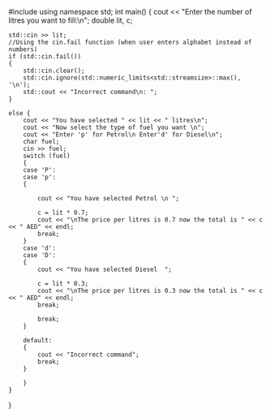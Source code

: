 #include <iostream>
using namespace std;
int main()
{
    cout << "Enter the number of litres you want to fill:\n";
    double lit, c;


    std::cin >> lit;
    //Using the cin.fail function (when user enters alphabet instead of numbers)
    if (std::cin.fail())
    {
        std::cin.clear();
        std::cin.ignore(std::numeric_limits<std::streamsize>::max(), '\n');
        std::cout << "Incorrect command\n: ";
    }

    else {
        cout << "You have selected " << lit << " litres\n";
        cout << "Now select the type of fuel you want \n";
        cout << "Enter 'p' for Petrol\n Enter'd' for Diesel\n";
        char fuel;
        cin >> fuel;
        switch (fuel)
        {
        case 'P':
        case 'p':
        {

            cout << "You have selected Petrol \n ";

            c = lit * 0.7;
            cout << "\nThe price per litres is 0.7 now the total is " << c << " AED" << endl;
            break;
        }
        case 'd':
        case 'D':
        {
            cout << "You have selected Diesel  ";

            c = lit * 0.3;
            cout << "\nThe price per litres is 0.3 now the total is " << c << " AED" << endl;
            break;

            break;
        }

        default:
        {
            cout << "Incorrect command";
            break;
        }

        }
    }
}
